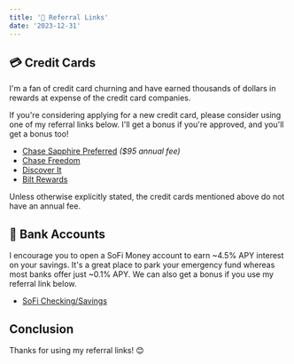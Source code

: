 ```yaml
---
title: '🔗 Referral Links'
date: '2023-12-31'
---
```


## 💳 Credit Cards

I'm a fan of credit card churning and have earned thousands of dollars in rewards at expense of the credit card companies.

If you're considering applying for a new credit card, please consider using one of my referral links below. I'll get a bonus if you're approved, and you'll get a bonus too!

- [Chase Sapphire Preferred](https://www.referyourchasecard.com/6j/B6PZTWK1BW) _($95 annual fee)_
- [Chase Freedom](https://www.referyourchasecard.com/18o/JJM3TPE58A)
- [Discover It](https://refer.discover.com/s/xgc4r2?advocate.partner_share_id=572672151)
- [Bilt Rewards](https://bilt.page/r/TBGL-GYH6)

Unless otherwise explicitly stated, the credit cards mentioned above do not have an annual fee.

## 🏦 Bank Accounts

I encourage you to open a SoFi Money account to earn ~4.5% APY interest on your savings. It's a great place to park your emergency fund whereas most banks offer just ~0.1% APY. We can also get a bonus if you use my referral link below.

- [SoFi Checking/Savings](https://www.sofi.com/invite/money?gcp=ee5e268e-69b3-4e6c-bcc1-560f1cdd595f&isAliasGcp=false)

## Conclusion

Thanks for using my referral links! 😊
